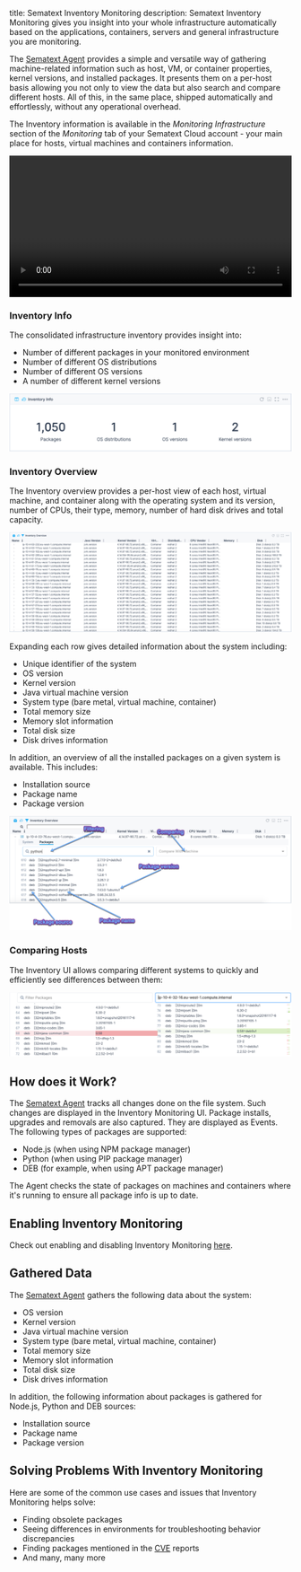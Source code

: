 title: Sematext Inventory Monitoring
description: Sematext Inventory Monitoring gives you insight into your whole infrastructure automatically based on the applications, containers, servers and general infrastructure you are monitoring.

The [Sematext Agent](../agents/sematext-agent) provides a simple and versatile way of gathering machine-related information such as host, VM, or container properties, kernel versions, and installed packages. It presents them on a per-host basis allowing you not only to view the data but also search and compare different hosts. All of this, in the same place, shipped automatically and effortlessly, without any operational overhead.

The Inventory information is available in the *Monitoring Infrastructure* section of the *Monitoring* tab of your Sematext Cloud account - your main place for hosts, virtual machines and containers information.

<!-- ![Sematext Inventory Main Screen](../images/monitoring/inventory_main_view.png) -->

<video style="display:block; width:100%; height:auto;" controls autoplay loop>
  <source src="https://sematext.com/wp-content/uploads/2019/06/sematext-infra-inventory.mp4" type="video/mp4" />
</video>

### Inventory Info

The consolidated infrastructure inventory provides insight into:

- Number of different packages in your monitored environment
- Number of different OS distributions
- Number of different OS versions
- A number of different kernel versions

![Inventory Info](../images/monitoring/inventory_inventory_info.png)

### Inventory Overview

The Inventory overview provides a per-host view of each host, virtual machine, and container along with the operating system and its version, number of CPUs, their type, memory, number of hard disk drives and total capacity.

![Inventory Overview](../images/monitoring/inventory_overview.png)

Expanding each row gives detailed information about the system including:

- Unique identifier of the system
- OS version
- Kernel version
- Java virtual machine version
- System type (bare metal, virtual machine, container)
- Total memory size
- Memory slot information
- Total disk size
- Disk drives information

In addition, an overview of all the installed packages on a given system is available. This includes:

- Installation source
- Package name
- Package version

![Inventory Overview](../images/monitoring/inventory_packages.png)

### Comparing Hosts

The Inventory UI allows comparing different systems to quickly and efficiently see differences between them:

![Inventory Package Comparison](../images/monitoring/inventory_package_comparison.png)

## How does it Work?

The [Sematext Agent](../agents/sematext-agent) tracks all changes done on the file system. Such changes are displayed in the Inventory Monitoring UI. Package installs, upgrades and removals are also captured. They are displayed as Events. The following types of packages are supported:

- Node.js (when using NPM package manager)
- Python (when using PIP package manager)
- DEB (for example, when using APT package manager)

The Agent checks the state of packages on machines and containers where it's running to ensure all package info is up to date.

## Enabling Inventory Monitoring

Check out enabling and disabling Inventory Monitoring [here](../agents/sematext-agent/packages/configuration/).

## Gathered Data

The [Sematext Agent](../agents/sematext-agent) gathers the following data about the system:

- OS version
- Kernel version
- Java virtual machine version
- System type (bare metal, virtual machine, container)
- Total memory size
- Memory slot information
- Total disk size
- Disk drives information

In addition, the following information about packages is gathered for Node.js, Python and DEB sources:

- Installation source
- Package name
- Package version

## Solving Problems With Inventory Monitoring

Here are some of the common use cases and issues that Inventory Monitoring helps solve:

- Finding obsolete packages  
- Seeing differences in environments for troubleshooting behavior discrepancies
- Finding packages mentioned in the [CVE](https://en.wikipedia.org/wiki/Common_Vulnerabilities_and_Exposures) reports
- And many, many more
